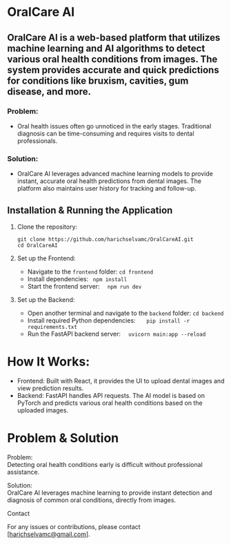 # OralCare AI

## OralCare AI is a web-based platform that utilizes machine learning and AI algorithms to detect various oral health conditions from images. The system provides accurate and quick predictions for conditions like bruxism, cavities, gum disease, and more.

### Problem:
- Oral health issues often go unnoticed in the early stages. Traditional diagnosis can be time-consuming and requires visits to dental professionals.

### Solution:
- OralCare AI leverages advanced machine learning models to provide instant, accurate oral health predictions from dental images. The platform also maintains user history for tracking and follow-up.

## Installation & Running the Application

1. Clone the repository:
   ```
   git clone https://github.com/harichselvamc/OralCareAI.git
   cd OralCareAI
   ```

3. Set up the Frontend:
   - Navigate to the `frontend` folder:
``` cd frontend ```
   - Install dependencies:
   ```  npm install ```
   - Start the frontend server:
   ```  npm run dev```

4. Set up the Backend:
   - Open another terminal and navigate to the `backend` folder:
    ``` cd backend ```
   - Install required Python dependencies:
 ```    pip install -r requirements.txt ```
   - Run the FastAPI backend server:
  ```   uvicorn main:app --reload ```

# How It Works:

- Frontend: Built with React, it provides the UI to upload dental images and view prediction results.
- Backend: FastAPI handles API requests. The AI model is based on PyTorch and predicts various oral health conditions based on the uploaded images.

# Problem & Solution

Problem:  
Detecting oral health conditions early is difficult without professional assistance.

Solution:  
OralCare AI leverages machine learning to provide instant detection and diagnosis of common oral conditions, directly from images.

Contact

For any issues or contributions, please contact [harichselvamc@gmail.com].
